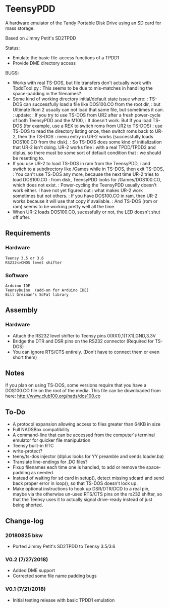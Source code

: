 # TeensyPDD
A hardware emulator of the Tandy Portable Disk Drive using an SD card for mass storage.

Based on Jimmy Petit's SD2TPDD

Status:
* Emulate the basic file-access functions of a TPDD1
* Provide DME directory access

BUGS:
* Works with real TS-DOS, but file transfers don't actually work with TpddTool.py
: This seems to be due to mis-matches in handling the space-padding in the filenames?
* Some kind of working directory initial/default state issue where:
: TS-DOS can successfully load a file like DOS100.CO from the root dir,
: but Ultimate Rom 2 usually can not load that same file, but sometimes it can.
: update:
: If you try to use TS-DOS from UR2 after a fresh power-cycle of both TeensyPDD and the M100,
: It doesn't work. But If you load TS-DOS (for example, use a REX to switch roms from UR2 to TS-DOS)
: use TS-DOS to read the directory listing once, then switch roms back to UR-2, then the TS-DOS
: menu entry in UR-2 works (successfully loads DOS100.CO from the disk).
: So TS-DOS does some kind of initialization that UR-2 isn't doing. UR-2 works fine
: with a real TPDD/TPDD2 and dlplus, so there must be some sort of default condition that
: we should be resetting to.
* If you use UR-2 to load TS-DOS in ram from the TeensyPDD,
: and switch to a subdirectory like /Games while in TS-DOS, then exit TS-DOS,
: You can't use TS-DOS any more, because the next time UR-2 tries to load DOS100.CO
: from disk, TeensyPDD looks for /Games/DOS100.CO, which does not exist.
: Power-cycling the TeensyPDD usually doesn't work either. I have not yet figured out
: what makes UR-2 work sometimes but not others.
: If you have DOS100.CO in ram, then UR-2 works because it will use that copy if available.
: And TS-DOS (rom or ram) seems to be working pretty well all the time.
* When UR-2 loads DOS100.CO, sucessfully or not, the LED doesn't shut off after.


## Requirements
### Hardware
```
Teensy 3.5 or 3.6
RS232<>CMOS level shifter
```

### Software
```
Arduino IDE
TeensyDuino  (add-on for Arduino IDE)
Bill Greiman's SdFat library
```

## Assembly
### Hardware
* Attach the RS232 level shifter to Teensy pins 0(RX1),1(TX1),GND,3.3V
* Bridge the DTR and DSR pins on the RS232 connector (Required for TS-DOS)
* You can ignore RTS/CTS entirely. (Don't have to connect them or even short them)

## Notes
If you plan on using TS-DOS, some versions require that you have a DOS100.CO file on the root of the media. This file can be downloaded from here:
http://www.club100.org/nads/dos100.co

## To-Do
* A protocol expansion allowing access to files greater than 64KB in size
* Full NADSBox compatibility
* A command-line that can be accessed from the computer's terminal emulator for quicker file manipulation
* Teensy built-in RTC
* write-protect?
* teeny/ts-dos injector (dlplus looks for YY preamble and sends loader.ba)
* Translate line-endings for .DO files?
* Fixup filenames each time one is handled, to add or remove the space-padding as needed.
* Instead of waiting for sd card in setup(), detect missing sdcard and send back proper error in loop(), so that TS-DOS doesn't lock up.
* Make optional instructions to hook up DSR/DTR/DCD to a real pin, maybe via the otherwise un-used RTS/CTS pins on the rs232 shifter, so that the Teensy uses it to actually signal drive-ready instead of just being shorted.


## Change-log
### 20180825 bkw
* Ported Jimmy Petit's SD2TPDD to Teensy 3.5/3.6

### V0.2 (7/27/2018)
* Added DME support
* Corrected some file name padding bugs

### V0.1 (7/21/2018)
* Initial testing release with basic TPDD1 emulation
